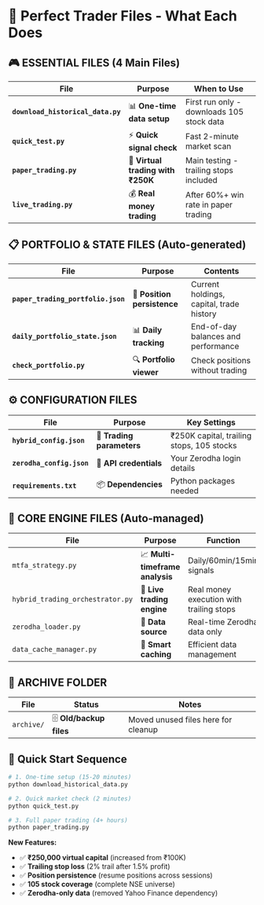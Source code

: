 # 📁 Perfect Trader Files - What Each Does

## 🎮 **ESSENTIAL FILES (4 Main Files)**

| File | Purpose | When to Use |
|------|---------|-------------|
| **`download_historical_data.py`** | 📊 **One-time data setup** | First run only - downloads 105 stock data |
| **`quick_test.py`** | ⚡ **Quick signal check** | Fast 2-minute market scan |
| **`paper_trading.py`** | 🧪 **Virtual trading with ₹250K** | Main testing - trailing stops included |
| **`live_trading.py`** | 💰 **Real money trading** | After 60%+ win rate in paper trading |




## 📋 **PORTFOLIO & STATE FILES (Auto-generated)**

| File | Purpose | Contents |
|------|---------|----------|
| **`paper_trading_portfolio.json`** | 💾 **Position persistence** | Current holdings, capital, trade history |
| **`daily_portfolio_state.json`** | 📊 **Daily tracking** | End-of-day balances and performance |
| **`check_portfolio.py`** | 🔍 **Portfolio viewer** | Check positions without trading |

## ⚙️ **CONFIGURATION FILES**

| File | Purpose | Key Settings |
|------|---------|--------------|
| **`hybrid_config.json`** | 🎯 **Trading parameters** | ₹250K capital, trailing stops, 105 stocks |
| **`zerodha_config.json`** | 🔑 **API credentials** | Your Zerodha login details |
| **`requirements.txt`** | 📦 **Dependencies** | Python packages needed |

## 🧠 **CORE ENGINE FILES (Auto-managed)**

| File | Purpose | Function |
|------|---------|----------|
| `mtfa_strategy.py` | 📈 **Multi-timeframe analysis** | Daily/60min/15min signals |
| `hybrid_trading_orchestrator.py` | 🤖 **Live trading engine** | Real money execution with trailing stops |
| `zerodha_loader.py` | 📡 **Data source** | Real-time Zerodha data only |
| `data_cache_manager.py` | 💾 **Smart caching** | Efficient data management |

## 📁 **ARCHIVE FOLDER**

| File | Status | Notes |
|------|---------|-------|
| `archive/` | 🗄️ **Old/backup files** | Moved unused files here for cleanup |

## 🚀 **Quick Start Sequence**

```bash
# 1. One-time setup (15-20 minutes)
python download_historical_data.py

# 2. Quick market check (2 minutes)
python quick_test.py

# 3. Full paper trading (4+ hours)
python paper_trading.py
```

**New Features:**
- ✅ **₹250,000 virtual capital** (increased from ₹100K)
- ✅ **Trailing stop loss** (2% trail after 1.5% profit)
- ✅ **Position persistence** (resume positions across sessions)
- ✅ **105 stock coverage** (complete NSE universe)
- ✅ **Zerodha-only data** (removed Yahoo Finance dependency)